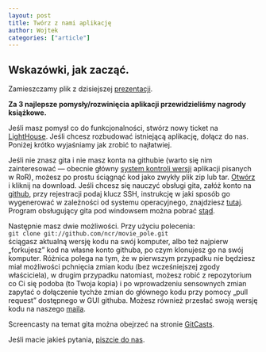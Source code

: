 ```yaml
---
layout: post
title: Twórz z nami aplikację
author: Wojtek
categories: ["article"]
---
```


Wskazówki, jak zacząć.
----------------------

Zamieszczamy plik z dzisiejszej
[prezentacji](http://assets.srug.pl/srug2.pdf).

**Za 3 najlepsze pomysły/rozwinięcia aplikacji przewidzieliśmy nagrody
książkowe.**

Jeśli masz pomysł co do funkcjonalności, stwórz nowy ticket na
[LightHouse](http://trix.lighthouseapp.com/projects/20503-movie-pole/overview).
Jeśli chcesz rozbudować istniejącą aplikację, dołącz do nas. Poniżej
krótko wyjaśniamy jak zrobić to najłatwiej.

Jeśli nie znasz gita i nie masz konta na githubie (warto się nim
zainteresować — obecnie główny [system kontroli
wersji](http://pl.wikipedia.org/wiki/System_kontroli_wersji) aplikacji
pisanych w RoR), możesz po prostu ściągnąć kod jako zwykły plik zip lub
tar. [Otwórz](http://github.com/ncr/movie_pole/) i kliknij na download.
Jeśli chcesz się nauczyć obsługi gita, załóż konto na
[github](https://github.com/signup/free), przy rejestracji podaj klucz
SSH, instrukcję w jaki sposób go wygenerować w zależności od systemu
operacyjnego, znajdziesz [tutaj](http://github.com/guides/home). Program
obsługujący gita pod windowsem można pobrać
[stąd](http://code.google.com/p/msysgit/).

Następnie masz dwie możliwości. Przy użyciu polecenia:\
`git clone git://github.com/ncr/movie_pole.git`\
ściągasz aktualną wersję kodu na swój komputer, albo też najpierw
„forkujesz” kod na własne konto githuba, po czym klonujesz go na swój
komputer. Różnica polega na tym, że w pierwszym przypadku nie będziesz
miał możliwości pchnięcia zmian kodu (bez wcześniejszej zgody
właściciela), w drugim przypadku natomiast, możesz robić z repozytorium
co Ci się podoba (to Twoja kopia) i po wprowadzeniu sensownych zmian
zapytać o dołączenie tychże zmian do głównego kodu przy pomocy „pull
request” dostępnego w GUI githuba. Możesz również przesłać swoją wersję
kodu na naszego [maila](mailto:spotkania@srug.pl).

Screencasty na temat gita można obejrzeć na stronie
[GitCasts](http://www.gitcasts.com/).

Jeśli macie jakieś pytania, [piszcie do nas](mailto:spotkania@srug.pl).
